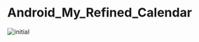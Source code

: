 # Android_My_Refined_Calendar
![initial](https://user-images.githubusercontent.com/68628681/164603634-9ab51556-1775-4969-bb6f-8ee27ee357d3.png)
